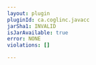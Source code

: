 ```yaml
---
layout: plugin
pluginId: ca.coglinc.javacc
jarSha1: INVALID
isJarAvailable: true
error: NONE
violations: []

---
```

